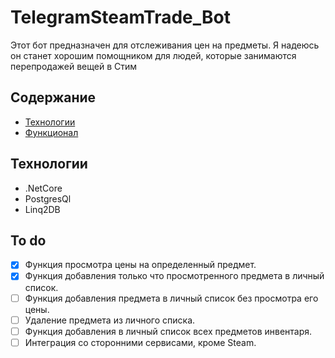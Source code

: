 # TelegramSteamTrade_Bot
Этот бот предназначен для отслеживания цен на предметы. 
Я надеюсь он станет хорошим помощником для людей, которые занимаются перепродажей вещей в Стим

## Содержание
- [Технологии](#технологии)
- [Функционал](#to-do)

## Технологии
- .NetCore 
- PostgresQl
- Linq2DB

## To do
- [x] Функция просмотра цены на определенный предмет.
- [x] Функция добавления только что просмотренного предмета в личный список.
- [ ] Функция добавления предмета в личный список без просмотра его цены.
- [ ] Удаление предмета из личного списка.
- [ ] Функция добавления в личный список всех предметов инвентаря.
- [ ] Интеграция со сторонними сервисами, кроме Steam.
